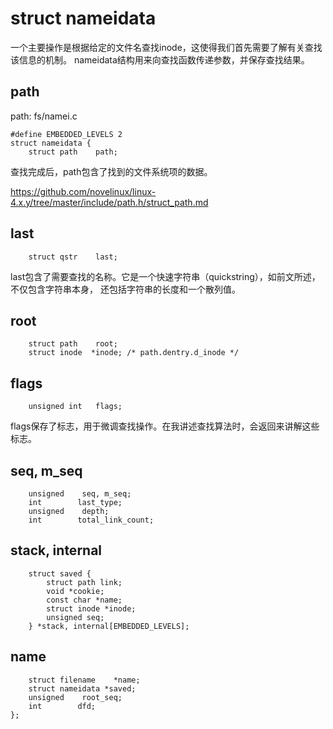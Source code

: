 struct nameidata
========================================

一个主要操作是根据给定的文件名查找inode，这使得我们首先需要了解有关查找该信息的机制。
nameidata结构用来向查找函数传递参数，并保存查找结果。

path
----------------------------------------

path: fs/namei.c
```
#define EMBEDDED_LEVELS 2
struct nameidata {
    struct path    path;
```

查找完成后，path包含了找到的文件系统项的数据。

https://github.com/novelinux/linux-4.x.y/tree/master/include/path.h/struct_path.md

last
----------------------------------------

```
    struct qstr    last;
```

last包含了需要查找的名称。它是一个快速字符串（quickstring），如前文所述，不仅包含字符串本身，
还包括字符串的长度和一个散列值。

root
----------------------------------------

```
    struct path    root;
    struct inode  *inode; /* path.dentry.d_inode */
```

flags
----------------------------------------

```
    unsigned int   flags;
```

flags保存了标志，用于微调查找操作。在我讲述查找算法时，会返回来讲解这些标志。

seq, m_seq
----------------------------------------

```
    unsigned    seq, m_seq;
    int        last_type;
    unsigned    depth;
    int        total_link_count;
```

stack, internal
----------------------------------------

```
    struct saved {
        struct path link;
        void *cookie;
        const char *name;
        struct inode *inode;
        unsigned seq;
    } *stack, internal[EMBEDDED_LEVELS];
```

name
----------------------------------------

```
    struct filename    *name;
    struct nameidata *saved;
    unsigned    root_seq;
    int        dfd;
};
```